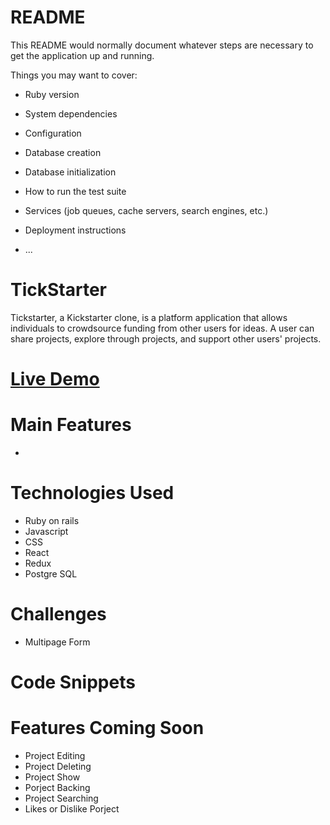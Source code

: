 # README

This README would normally document whatever steps are necessary to get the
application up and running.

Things you may want to cover:

* Ruby version

* System dependencies

* Configuration

* Database creation

* Database initialization

* How to run the test suite

* Services (job queues, cache servers, search engines, etc.)

* Deployment instructions

* ...
# TickStarter
Tickstarter, a Kickstarter clone, is a platform application that allows individuals to crowdsource funding from other users for ideas. A user can share projects, explore through projects, and support other users' projects.

# [Live Demo](https://tickstarter.herokuapp.com)

# Main Features
  * 
  
# Technologies Used
  * Ruby on rails
  * Javascript
  * CSS
  * React
  * Redux
  * Postgre SQL
  
  
# Challenges
  * Multipage Form
  
# Code Snippets

# Features Coming Soon
  * Project Editing
  * Project Deleting
  * Project Show
  * Porject Backing
  * Project Searching
  * Likes or Dislike Porject
